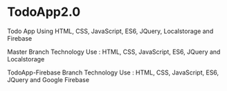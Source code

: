 # TodoApp2.0
Todo App Using HTML, CSS, JavaScript, ES6, JQuery, Localstorage and Firebase

Master Branch Technology Use : HTML, CSS, JavaScript, ES6, JQuery and Localstorage

TodoApp-Firebase Branch Technology Use : HTML, CSS, JavaScript, ES6, JQuery and Google Firebase
